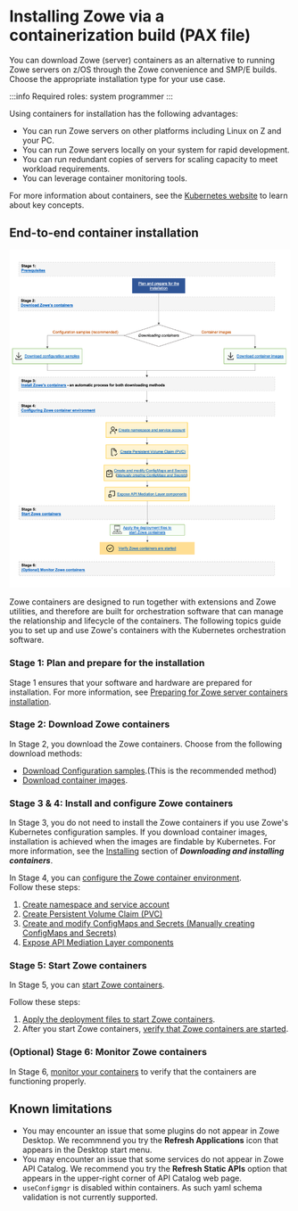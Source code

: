 # Installing Zowe via a containerization build (PAX file)

You can download Zowe (server) containers as an alternative to running Zowe servers on z/OS through the Zowe convenience and SMP/E builds. Choose the appropriate installation type for your use case.

:::info Required roles: system programmer
:::

Using containers for installation has the following advantages:

* You can run Zowe servers on other platforms including Linux on Z and your PC.
* You can run Zowe servers locally on your system for rapid development.
* You can run redundant copies of servers for scaling capacity to meet workload requirements.
* You can leverage container monitoring tools.

For more information about containers, see the [Kubernetes website](https://kubernetes.io/docs/concepts/overview/what-is-kubernetes/) to learn about key concepts.

## End-to-end container installation

![Container installation](../images/install/containerization-install.png)

Zowe containers are designed to run together with extensions and Zowe utilities, and therefore are built for orchestration software that can manage the relationship and lifecycle of the containers. The following topics guide you to set up and use Zowe's containers with the Kubernetes orchestration software.

### Stage 1: Plan and prepare for the installation

Stage 1 ensures that your software and hardware are prepared for installation. For more information, see [Preparing for Zowe server containers installation](k8s-prereqs.md).

### Stage 2: Download Zowe containers

In Stage 2, you download the Zowe containers. Choose from the following download methods:

* [Download Configuration samples](k8s-downloading.md#downloading-configuration-samples).(This is the recommended method) 
* [Download container images](k8s-downloading.md#downloading-container-images).

### Stage 3 & 4: Install and configure Zowe containers

In Stage 3, you do not need to install the Zowe containers if you use Zowe's Kubernetes configuration samples. If you download container images, installation is achieved when the images are findable by Kubernetes. For more information, see the [Installing](k8s-downloading.md#installing) section of **_Downloading and installing containers_**.

In Stage 4, you can [configure the Zowe container environment](../user-guide/k8s-config.md).  
Follow these steps:

1. [Create namespace and service account](k8s-config.md#1-create-namespace-and-service-account)
2. [Create Persistent Volume Claim (PVC)](k8s-config.md#2-create-persistent-volume-claim-pvc)
3. [Create and modify ConfigMaps and Secrets (Manually creating ConfigMaps and Secrets)](k8s-config.md#3-create-and-modify-configmaps-and-secrets)
4. [Expose API Mediation Layer components](k8s-config.md#4-expose-api-mediation-layer-components)

### Stage 5: Start Zowe containers

In Stage 5, you can [start Zowe containers](k8s-using.md#starting-zowe-containers).  

Follow these steps:
1. [Apply the deployment files to start Zowe containers](k8s-using.md#starting-zowe-containers). 
2. After you start Zowe containers, [verify that Zowe containers are started](k8s-using.md#verifying-zowe-containers).

### (Optional) Stage 6: Monitor Zowe containers

In Stage 6, [monitor your containers](k8s-using.md#monitoring-zowe-containers) to verify that the containers are functioning properly.

## Known limitations

* You may encounter an issue that some plugins do not appear in Zowe Desktop. We recommnend you try the **Refresh Applications** icon that appears in the Desktop start menu.
* You may encounter an issue that some services do not appear in Zowe API Catalog. We recommend you try the **Refresh Static APIs** option that appears in the upper-right corner of API Catalog web page.
* `useConfigmgr` is disabled within containers. As such yaml schema validation is not currently supported.


